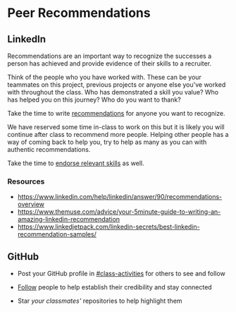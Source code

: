 # Peer Recommendations

## LinkedIn

Recommendations are an important way to recognize the successes a person has achieved and provide evidence of their skills to a recruiter.

Think of the people who you have worked with. These can be your teammates on this project, previous projects or anyone else you've worked with throughout the class. Who has demonstrated a skill you value? Who has helped you on this journey? Who do you want to thank?

Take the time to write [recommendations](https://www.linkedin.com/help/linkedin/answer/90/recommendations-overview) for anyone you want to recognize.

We have reserved some time in-class to work on this but it is likely you will continue after class to recommend more people. Helping other people has a way of coming back to help you, try to help as many as you can with authentic recommendations.

Take the time to [endorse relevant skills](https://www.linkedin.com/help/linkedin/answer/33196/endorsing-someone-s-skills) as well.

### Resources

- https://www.linkedin.com/help/linkedin/answer/90/recommendations-overview
- https://www.themuse.com/advice/your-5minute-guide-to-writing-an-amazing-linkedin-recommendation
- https://www.linkedjetpack.com/linkedin-secrets/best-linkedin-recommendation-samples/

## GitHub

- Post your GitHub profile in [#class-activities](https://uwseafsfpt112-bnq2706.slack.com/archives/CP6Q3RGCX) for others to see and follow

- [Follow](https://help.github.com/en/github/getting-started-with-github/following-people) people to help establish their credibility and stay connected

- Star _your classmates'_ repositories to help highlight them
